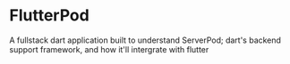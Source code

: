 # FlutterPod
A fullstack dart application built to understand ServerPod; dart's backend support framework, and how it'll intergrate with flutter 
